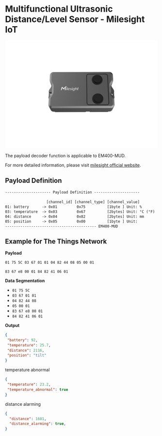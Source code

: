 # Multifunctional Ultrasonic Distance/Level Sensor - Milesight IoT
![EM400-MUD](EM400-MUD.png)

The payload decoder function is applicable to EM400-MUD. 

For more detailed information, please visit [milesight official website](https://www.milesight-iot.com).


## Payload Definition

 ```
--------------------- Payload Definition ---------------------

                    [channel_id] [channel_type] [channel_value]
 01: battery      -> 0x01         0x75          [1byte ] Unit: %
 03: temperature  -> 0x03         0x67          [2bytes] Unit: °C (°F)
 04: distance     -> 0x04         0x82          [2bytes] Unit: mm
 05: position     -> 0x05         0x00          [1byte ] Unit: 
 ------------------------------------------ EM400-MUD
 ```

## Example for The Things Network

**Payload**
```
01 75 5C 03 67 01 01 04 82 44 08 05 00 01
```

```
83 67 e8 00 01 84 82 41 06 01
```

**Data Segmentation**

   - `01 75 5C`
   - `03 67 01 01`
   - `04 82 44 08`
   - `05 00 01`
   - `83 67 e8 00 01`
   - `84 82 41 06 01`



**Output**

 ```json
{
  "battery": 92,
  "temperature": 25.7,
  "distance": 2116,
  "position": "tilt"
}
 ```

 temperature abnormal
 ```json
{
  "temperature": 23.2,
  "temperature_abnormal": true
}
```

distance alarming
```json
{
  "distance": 1601,
  "distance_alarming": true,
}
```